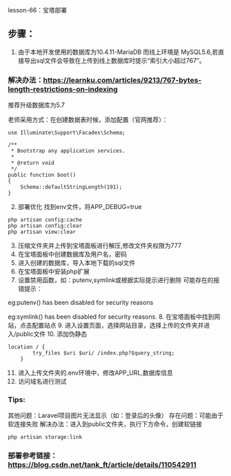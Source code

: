 lesson-66：宝塔部署

## 步骤：
1. 由于本地开发使用的数据库为10.4.11-MariaDB 而线上环境是 MySQL5.6,若直接导出sql文件会导致在上传到线上数据库时提示“索引大小超过767”。

### 解决办法：https://learnku.com/articles/9213/767-bytes-length-restrictions-on-indexing
推荐升级数据库为5.7

老师采用方式：在创建数据表时候，添加配置（官网推荐）：

```
use Illuminate\Support\Facades\Schema;

/**
 * Bootstrap any application services.
 *
 * @return void
 */
public function boot()
{
    Schema::defaultStringLength(191);
}
```

2. 部署优化
找到env文件，将APP_DEBUG=true
```
php artisan config:cache
php artisan config:clear
php artisan view:clear

```


3. 压缩文件夹并上传到宝塔面板进行解压,修改文件夹权限为777
4. 在宝塔面板中创建数据库及用户名，密码
5. 进入创建的数据库，导入本地下载的sql文件
6. 在宝塔面板中安装php扩展
7. 设置禁用函数，如：putenv,symlink或根据实际提示进行删除
可能存在的报错提示：

eg:putenv() has been disabled for security reasons

eg:symlink() has been disabled for security reasons.
8. 在宝塔面板中找到网站，点击配置站点
9. 进入设置页面，选择网站目录，选择上传的文件夹并进入/public文件
10. 添加伪静态
```
location / {
        try_files $uri $uri/ /index.php?$query_string;
    }
```


11. 进入上传文件夹的.env环境中，修改APP_URL,数据库信息
12. 访问域名进行测试

### Tips:
其他问题：Laravel项目图片无法显示（如：登录后的头像）
存在问题：可能由于软连接失败
解决办法：进入到public文件夹，执行下方命令，创建软链接
```
php artisan storage:link
```
### 部署参考链接：https://blog.csdn.net/tank_ft/article/details/110542911
